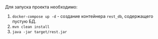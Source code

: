 Для запуска проекта необходимо:
1. `docker-compose up -d` - создание контейнера `rest_db`, содержащего пустую БД.
2. `mvn clean install`
3. `java -jar target/rest.jar`